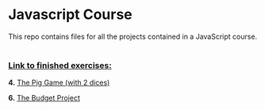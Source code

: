 # Javascript Course

This repo contains files for all the projects contained in a JavaScript course.
</br></br>

<h3><u>Link to finished exercises:</u></h3>

**4.** [The Pig Game (with 2 dices)](https://gatortest.tk/jscourse/thepiggame/)

**6.** [The Budget Project](https://gatortest.tk/jscourse/budgety/)
